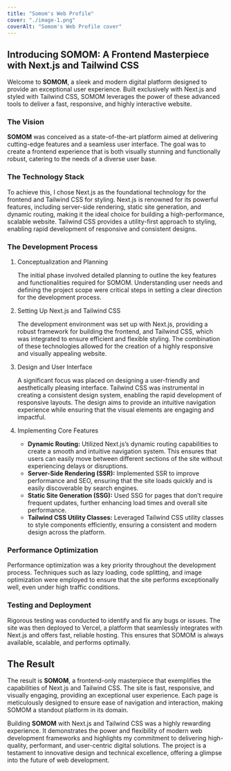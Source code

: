 ```yaml
---
title: "Somom's Web Profile"
cover: "./image-1.png"
coverAlt: "Somom's Web Profile cover"
---
```


## Introducing SOMOM: A Frontend Masterpiece with Next.js and Tailwind CSS
Welcome to **SOMOM**, a sleek and modern digital platform designed to provide an exceptional user experience. Built exclusively with Next.js and styled with Tailwind CSS, SOMOM leverages the power of these advanced tools to deliver a fast, responsive, and highly interactive website.

### The Vision
**SOMOM** was conceived as a state-of-the-art platform aimed at delivering cutting-edge features and a seamless user interface. The goal was to create a frontend experience that is both visually stunning and functionally robust, catering to the needs of a diverse user base.

### The Technology Stack
To achieve this, I chose Next.js as the foundational technology for the frontend and Tailwind CSS for styling. Next.js is renowned for its powerful features, including server-side rendering, static site generation, and dynamic routing, making it the ideal choice for building a high-performance, scalable website. Tailwind CSS provides a utility-first approach to styling, enabling rapid development of responsive and consistent designs.

### The Development Process
1. Conceptualization and Planning
    
    The initial phase involved detailed planning to outline the key features and functionalities required for SOMOM. Understanding user needs and defining the project scope were critical steps in setting a clear direction for the development process.

2. Setting Up Next.js and Tailwind CSS
    
    The development environment was set up with Next.js, providing a robust framework for building the frontend, and Tailwind CSS, which was integrated to ensure efficient and flexible styling. The combination of these technologies allowed for the creation of a highly responsive and visually appealing website.

3. Design and User Interface
    
    A significant focus was placed on designing a user-friendly and aesthetically pleasing interface. Tailwind CSS was instrumental in creating a consistent design system, enabling the rapid development of responsive layouts. The design aims to provide an intuitive navigation experience while ensuring that the visual elements are engaging and impactful.

4. Implementing Core Features

    - **Dynamic Routing:** Utilized Next.js’s dynamic routing capabilities to create a smooth and intuitive navigation system. This ensures that users can easily move between different sections of the site without experiencing delays or disruptions.
    - **Server-Side Rendering (SSR):** Implemented SSR to improve performance and SEO, ensuring that the site loads quickly and is easily discoverable by search engines.
    - **Static Site Generation (SSG):** Used SSG for pages that don’t require frequent updates, further enhancing load times and overall site performance.
    - **Tailwind CSS Utility Classes:** Leveraged Tailwind CSS utility classes to style components efficiently, ensuring a consistent and modern design across the platform.

### Performance Optimization
Performance optimization was a key priority throughout the development process. Techniques such as lazy loading, code splitting, and image optimization were employed to ensure that the site performs exceptionally well, even under high traffic conditions.

### Testing and Deployment
Rigorous testing was conducted to identify and fix any bugs or issues. The site was then deployed to Vercel, a platform that seamlessly integrates with Next.js and offers fast, reliable hosting. This ensures that SOMOM is always available, scalable, and performs optimally.

## The Result
The result is **SOMOM**, a frontend-only masterpiece that exemplifies the capabilities of Next.js and Tailwind CSS. The site is fast, responsive, and visually engaging, providing an exceptional user experience. Each page is meticulously designed to ensure ease of navigation and interaction, making SOMOM a standout platform in its domain.

Building **SOMOM** with Next.js and Tailwind CSS was a highly rewarding experience. It demonstrates the power and flexibility of modern web development frameworks and highlights my commitment to delivering high-quality, performant, and user-centric digital solutions. The project is a testament to innovative design and technical excellence, offering a glimpse into the future of web development.